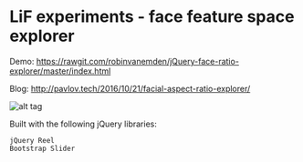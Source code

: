 # LiF experiments - face feature space explorer

Demo: https://rawgit.com/robinvanemden/jQuery-face-ratio-explorer/master/index.html

Blog: http://pavlov.tech/2016/10/21/facial-aspect-ratio-explorer/

![alt tag](http://pavlov.tech/wp-content/uploads/2016/10/faceexplorer2.png)


Built with the following jQuery libraries:

    jQuery Reel
    Bootstrap Slider

